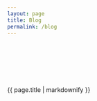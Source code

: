 ```yaml
---
layout: page
title: Blog
permalink: /blog
---
```


<div class="intro-text text-uppercase text-center" style="padding-top: 100px;">{{ page.title | markdownify }}</div>
